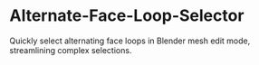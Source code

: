 # Alternate-Face-Loop-Selector
Quickly select alternating face loops in Blender mesh edit mode, streamlining complex selections.
